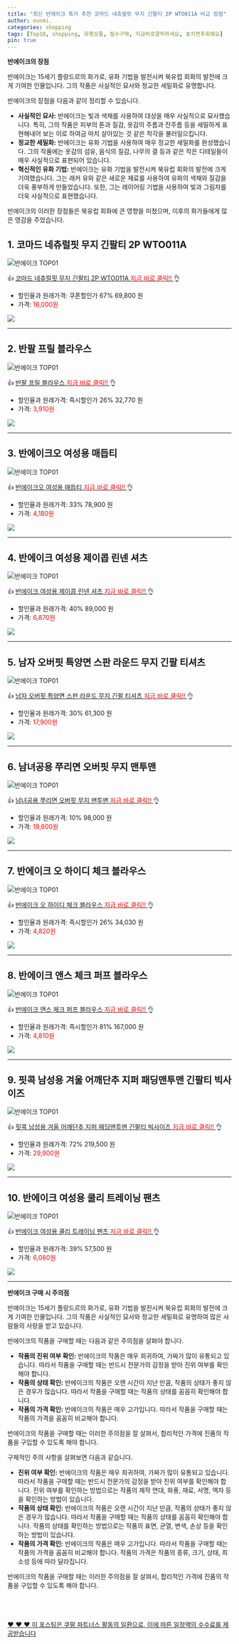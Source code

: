 ```yaml
---
title: "최신 반에이크 특가 추천 코마드 네츄럴핏 무지 긴팔티 2P WTO011A 비교 장점"
author: eunmi.
categories: shopping
tags: [Top10, shopping, 유행상품, 필수구매, 지금바로클릭하세요, 놓치면후회해요]
pin: true
---
```

**반에이크의 장점**

반에이크는 15세기 플랑드르의 화가로, 유화 기법을 발전시켜 북유럽 회화의 발전에 크게 기여한 인물입니다. 그의 작품은 사실적인 묘사와 정교한 세밀화로 유명합니다.

반에이크의 장점을 다음과 같이 정리할 수 있습니다.

* **사실적인 묘사:** 반에이크는 빛과 색채를 사용하여 대상을 매우 사실적으로 묘사했습니다. 특히, 그의 작품은 피부의 톤과 질감, 옷감의 주름과 잔주름 등을 세밀하게 표현해내어 보는 이로 하여금 마치 살아있는 것 같은 착각을 불러일으킵니다.
* **정교한 세밀화:** 반에이크는 유화 기법을 사용하여 매우 정교한 세밀화를 완성했습니다. 그의 작품에는 옷감의 섬유, 음식의 질감, 나무의 결 등과 같은 작은 디테일들이 매우 사실적으로 표현되어 있습니다.
* **혁신적인 유화 기법:** 반에이크는 유화 기법을 발전시켜 북유럽 회화의 발전에 크게 기여했습니다. 그는 래커 유와 같은 새로운 재료를 사용하여 유화의 색채와 질감을 더욱 풍부하게 만들었습니다. 또한, 그는 레이어링 기법을 사용하여 빛과 그림자를 더욱 사실적으로 표현했습니다.

반에이크의 이러한 장점들은 북유럽 회화에 큰 영향을 미쳤으며, 이후의 화가들에게 많은 영감을 주었습니다.

   

## 1. 코마드 네츄럴핏 무지 긴팔티 2P WTO011A

![반에이크 TOP01](https://thumbnail10.coupangcdn.com/thumbnails/remote/230x230ex/image/vendor_inventory/849e/519fac5c6b255d10705076eaeb3f75f2eb4a13bdbbab831dc01b0d368d57.jpg)


👍 [코마드 네츄럴핏 무지 긴팔티 2P WTO011A <font color=red> 지금 바로 클릭!! </font> ](https://link.coupang.com/re/AFFSDP?lptag=AF3617701&subid=GithubCoopas&pageKey=7196807927&traceid=V0-153&itemId=18181873090&vendorItemId=85330873332) 👌 


- 할인율과 원래가격: 쿠폰할인가 67%  69,800   원
- 가격: <span style='color:red'>16,000원</span>

[![](/discount_price.png)](https://link.coupang.com/re/AFFSDP?lptag=AF3617701&subid=GithubCoopas&pageKey=7196807927&traceid=V0-153&itemId=18181873090&vendorItemId=85330873332)

---


   

## 2. 반팔 프릴 블라우스

![반에이크 TOP01](https://thumbnail8.coupangcdn.com/thumbnails/remote/230x230ex/image/retail/images/2020/04/16/12/8/cfc5a313-d7bc-4c3f-87a3-4acf315b6fab.jpg)


👍 [반팔 프릴 블라우스 <font color=red> 지금 바로 클릭!! </font> ](https://link.coupang.com/re/AFFSDP?lptag=AF3617701&subid=GithubCoopas&pageKey=1487547606&traceid=V0-153&itemId=2554093858&vendorItemId=75031522455) 👌 


- 할인율과 원래가격: 즉시할인가 26%  32,770   원
- 가격: <span style='color:red'>3,910원</span>

[![](/discount_price.png)](https://link.coupang.com/re/AFFSDP?lptag=AF3617701&subid=GithubCoopas&pageKey=1487547606&traceid=V0-153&itemId=2554093858&vendorItemId=75031522455)

---


   

## 3. 반에이크오 여성용 매듭티

![반에이크 TOP01](https://thumbnail7.coupangcdn.com/thumbnails/remote/230x230ex/image/retail/images/2019/06/10/14/2/2bbffd83-599c-499b-99dd-0042b45448d1.jpg)


👍 [반에이크오 여성용 매듭티 <font color=red> 지금 바로 클릭!! </font> ](https://link.coupang.com/re/AFFSDP?lptag=AF3617701&subid=GithubCoopas&pageKey=237223016&traceid=V0-153&itemId=751831933&vendorItemId=74038760498) 👌 


- 할인율과 원래가격: 33%  78,900   원
- 가격: <span style='color:red'>4,180원</span>

[![](/discount_price.png)](https://link.coupang.com/re/AFFSDP?lptag=AF3617701&subid=GithubCoopas&pageKey=237223016&traceid=V0-153&itemId=751831933&vendorItemId=74038760498)

---


   

## 4. 반에이크 여성용 제이콥 린넨 셔츠

![반에이크 TOP01](https://thumbnail6.coupangcdn.com/thumbnails/remote/230x230ex/image/rs_quotation_api/6ahphxxk/5184c11eb7944a6c97e414dfcdf28d7b.jpg)


👍 [반에이크 여성용 제이콥 린넨 셔츠 <font color=red> 지금 바로 클릭!! </font> ](https://link.coupang.com/re/AFFSDP?lptag=AF3617701&subid=GithubCoopas&pageKey=5197144237&traceid=V0-153&itemId=7234103110&vendorItemId=74525574227) 👌 


- 할인율과 원래가격: 40%  89,000   원
- 가격: <span style='color:red'>6,870원</span>

[![](/discount_price.png)](https://link.coupang.com/re/AFFSDP?lptag=AF3617701&subid=GithubCoopas&pageKey=5197144237&traceid=V0-153&itemId=7234103110&vendorItemId=74525574227)

---


   

## 5. 남자 오버핏 특양면 스판 라운드 무지 긴팔 티셔츠

![반에이크 TOP01](https://thumbnail9.coupangcdn.com/thumbnails/remote/230x230ex/image/vendor_inventory/db9d/da1ae1694d0e75897087de50d72906d4c6ee3d40d139ee504911f107da05.jpg)


👍 [남자 오버핏 특양면 스판 라운드 무지 긴팔 티셔츠 <font color=red> 지금 바로 클릭!! </font> ](https://link.coupang.com/re/AFFSDP?lptag=AF3617701&subid=GithubCoopas&pageKey=2150636854&traceid=V0-153&itemId=3652314325&vendorItemId=86482931326) 👌 


- 할인율과 원래가격: 30%  61,300   원
- 가격: <span style='color:red'>17,900원</span>

[![](/discount_price.png)](https://link.coupang.com/re/AFFSDP?lptag=AF3617701&subid=GithubCoopas&pageKey=2150636854&traceid=V0-153&itemId=3652314325&vendorItemId=86482931326)

---


   

## 6. 남녀공용 쭈리면 오버핏 무지 맨투맨

![반에이크 TOP01](https://thumbnail6.coupangcdn.com/thumbnails/remote/230x230ex/image/vendor_inventory/9951/6c85fc18abbdec9399bcd79b04b65184e119c5b6928634884a394c55dcc6.jpg)


👍 [남녀공용 쭈리면 오버핏 무지 맨투맨 <font color=red> 지금 바로 클릭!! </font> ](https://link.coupang.com/re/AFFSDP?lptag=AF3617701&subid=GithubCoopas&pageKey=6300302207&traceid=V0-153&itemId=13023173636&vendorItemId=82913443923) 👌 


- 할인율과 원래가격: 10%  98,000   원
- 가격: <span style='color:red'>19,600원</span>

[![](/discount_price.png)](https://link.coupang.com/re/AFFSDP?lptag=AF3617701&subid=GithubCoopas&pageKey=6300302207&traceid=V0-153&itemId=13023173636&vendorItemId=82913443923)

---


   

## 7. 반에이크 오 하이디 체크 블라우스

![반에이크 TOP01](https://thumbnail7.coupangcdn.com/thumbnails/remote/230x230ex/image/retail/images/2020/05/19/10/5/df79a3b9-5122-4e68-843e-3a823f8d9958.jpg)


👍 [반에이크 오 하이디 체크 블라우스 <font color=red> 지금 바로 클릭!! </font> ](https://link.coupang.com/re/AFFSDP?lptag=AF3617701&subid=GithubCoopas&pageKey=1608854231&traceid=V0-153&itemId=2747785294&vendorItemId=75031633926) 👌 


- 할인율과 원래가격: 즉시할인가 26%  34,030   원
- 가격: <span style='color:red'>4,820원</span>

[![](/discount_price.png)](https://link.coupang.com/re/AFFSDP?lptag=AF3617701&subid=GithubCoopas&pageKey=1608854231&traceid=V0-153&itemId=2747785294&vendorItemId=75031633926)

---


   

## 8. 반에이크 앤스 체크 퍼프 블라우스

![반에이크 TOP01](https://thumbnail7.coupangcdn.com/thumbnails/remote/230x230ex/image/rs_quotation_api/suuconmy/c2734ce26b5647f2aed6475477f3b391.jpg)


👍 [반에이크 앤스 체크 퍼프 블라우스 <font color=red> 지금 바로 클릭!! </font> ](https://link.coupang.com/re/AFFSDP?lptag=AF3617701&subid=GithubCoopas&pageKey=5449552052&traceid=V0-153&itemId=8311889170&vendorItemId=75599771179) 👌 


- 할인율과 원래가격: 즉시할인가 81%  167,000   원
- 가격: <span style='color:red'>4,810원</span>

[![](/discount_price.png)](https://link.coupang.com/re/AFFSDP?lptag=AF3617701&subid=GithubCoopas&pageKey=5449552052&traceid=V0-153&itemId=8311889170&vendorItemId=75599771179)

---


   

## 9. 핏콕 남성용 겨울 어깨단추 지퍼 패딩맨투맨 긴팔티 빅사이즈

![반에이크 TOP01](https://thumbnail8.coupangcdn.com/thumbnails/remote/230x230ex/image/vendor_inventory/b4fc/5a0e612f7ec3be61461dba42104ce1af055a5c8b9587f77fb40be5438c06.jpg)


👍 [핏콕 남성용 겨울 어깨단추 지퍼 패딩맨투맨 긴팔티 빅사이즈 <font color=red> 지금 바로 클릭!! </font> ](https://link.coupang.com/re/AFFSDP?lptag=AF3617701&subid=GithubCoopas&pageKey=7604219468&traceid=V0-153&itemId=20123540190&vendorItemId=87217905491) 👌 


- 할인율과 원래가격: 72%  219,500   원
- 가격: <span style='color:red'>29,900원</span>

[![](/discount_price.png)](https://link.coupang.com/re/AFFSDP?lptag=AF3617701&subid=GithubCoopas&pageKey=7604219468&traceid=V0-153&itemId=20123540190&vendorItemId=87217905491)

---


   

## 10. 반에이크 여성용 쿨리 트레이닝 팬츠

![반에이크 TOP01](https://thumbnail9.coupangcdn.com/thumbnails/remote/230x230ex/image/rs_quotation_api/gxqxw4oz/d314d88bbc274204adf85f44c041ea41.jpg)


👍 [반에이크 여성용 쿨리 트레이닝 팬츠 <font color=red> 지금 바로 클릭!! </font> ](https://link.coupang.com/re/AFFSDP?lptag=AF3617701&subid=GithubCoopas&pageKey=4880833715&traceid=V0-153&itemId=6354294727&vendorItemId=73649577193) 👌 


- 할인율과 원래가격: 39%  57,500   원
- 가격: <span style='color:red'>6,080원</span>

[![](/discount_price.png)](https://link.coupang.com/re/AFFSDP?lptag=AF3617701&subid=GithubCoopas&pageKey=4880833715&traceid=V0-153&itemId=6354294727&vendorItemId=73649577193)

---
**반에이크 구매 시 주의점**

반에이크는 15세기 플랑드르의 화가로, 유화 기법을 발전시켜 북유럽 회화의 발전에 크게 기여한 인물입니다. 그의 작품은 사실적인 묘사와 정교한 세밀화로 유명하여 많은 사람들의 사랑을 받고 있습니다.

반에이크의 작품을 구매할 때는 다음과 같은 주의점을 살펴야 합니다.

* **작품의 진위 여부 확인:** 반에이크의 작품은 매우 희귀하여, 가짜가 많이 유통되고 있습니다. 따라서 작품을 구매할 때는 반드시 전문가의 감정을 받아 진위 여부를 확인해야 합니다.
* **작품의 상태 확인:** 반에이크의 작품은 오랜 시간이 지난 만큼, 작품의 상태가 좋지 않은 경우가 많습니다. 따라서 작품을 구매할 때는 작품의 상태를 꼼꼼히 확인해야 합니다.
* **작품의 가격 확인:** 반에이크의 작품은 매우 고가입니다. 따라서 작품을 구매할 때는 작품의 가격을 꼼꼼히 비교해야 합니다.

반에이크의 작품을 구매할 때는 이러한 주의점을 잘 살펴서, 합리적인 가격에 진품의 작품을 구입할 수 있도록 해야 합니다.

구체적인 주의 사항을 살펴보면 다음과 같습니다.

* **진위 여부 확인:** 반에이크의 작품은 매우 희귀하여, 가짜가 많이 유통되고 있습니다. 따라서 작품을 구매할 때는 반드시 전문가의 감정을 받아 진위 여부를 확인해야 합니다. 진위 여부를 확인하는 방법으로는 작품의 제작 연대, 화풍, 재료, 서명, 액자 등을 확인하는 방법이 있습니다.
* **작품의 상태 확인:** 반에이크의 작품은 오랜 시간이 지난 만큼, 작품의 상태가 좋지 않은 경우가 많습니다. 따라서 작품을 구매할 때는 작품의 상태를 꼼꼼히 확인해야 합니다. 작품의 상태를 확인하는 방법으로는 작품의 표면, 균열, 변색, 손상 등을 확인하는 방법이 있습니다.
* **작품의 가격 확인:** 반에이크의 작품은 매우 고가입니다. 따라서 작품을 구매할 때는 작품의 가격을 꼼꼼히 비교해야 합니다. 작품의 가격은 작품의 종류, 크기, 상태, 희소성 등에 따라 달라집니다.

반에이크의 작품을 구매할 때는 이러한 주의점을 잘 살펴서, 합리적인 가격에 진품의 작품을 구입할 수 있도록 해야 합니다.<br><br><br><br><br> [ ❤ ❤ ❤ 이 포스팅은 쿠팡 파트너스 활동의 일환으로, 이에 따른 일정액의 수수료를 제공받습니다](https://link.coupang.com/a/bcEFyh)